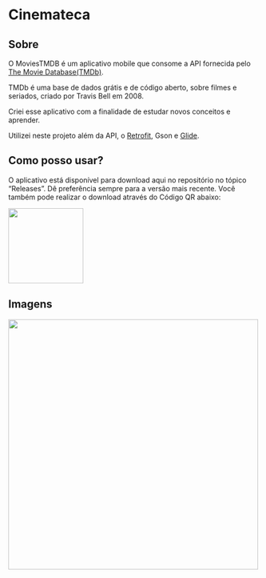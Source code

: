 # Cinemateca

## Sobre
O MoviesTMDB  é um aplicativo mobile que consome a API fornecida pelo [The Movie Database(TMDb)](https://www.themoviedb.org/?language=pt-BR). 

TMDb é uma base de dados grátis e de código aberto, sobre filmes e seriados, criado por Travis Bell em 2008.

Criei esse aplicativo com a finalidade de estudar novos conceitos e aprender.

Utilizei neste projeto além da API, o [Retrofit](https://square.github.io/retrofit/), Gson e [Glide](https://github.com/bumptech/glide).

## Como posso usar?
O aplicativo está disponível para download aqui no repositório no tópico “Releases”. 
Dê preferência sempre para a versão mais recente.
Você também pode realizar o download através do Código QR abaixo:
<div align="left">
<img src="https://github.com/Arthur-SantAnna/Cinemateca/assets/90232353/05e3f018-bb1e-4aea-b90b-94f47bd61f20" width = "150px"/>
</div>

## Imagens
<div align="left">
<img src="https://github.com/Arthur-SantAnna/Cinemateca/assets/90232353/971d3767-0e08-48f7-a9f1-3f7838c84cff" width = "500px"/>
</div>

